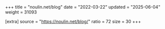 +++
title = "noulin.net/blog"
date = "2022-03-22"
updated = "2025-06-04"
weight = 31093

[extra]
source = "https://noulin.net/blog/"
ratio = 72
size = 30
+++
